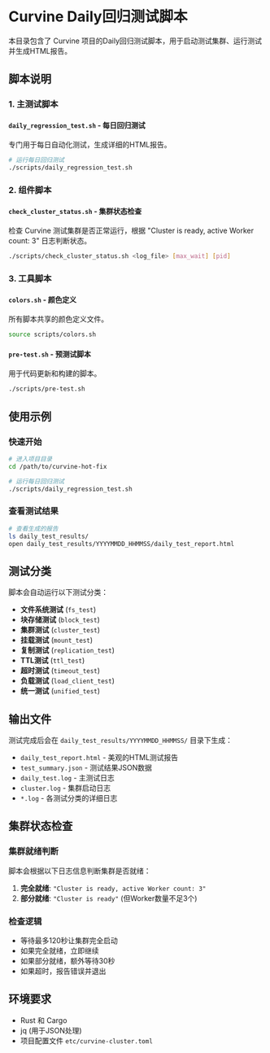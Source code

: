 # Curvine Daily回归测试脚本

本目录包含了 Curvine 项目的Daily回归测试脚本，用于启动测试集群、运行测试并生成HTML报告。

## 脚本说明

### 1. 主测试脚本

#### `daily_regression_test.sh` - 每日回归测试
专门用于每日自动化测试，生成详细的HTML报告。

```bash
# 运行每日回归测试
./scripts/daily_regression_test.sh
```

### 2. 组件脚本


#### `check_cluster_status.sh` - 集群状态检查
检查 Curvine 测试集群是否正常运行，根据 "Cluster is ready, active Worker count: 3" 日志判断状态。

```bash
./scripts/check_cluster_status.sh <log_file> [max_wait] [pid]
```

### 3. 工具脚本

#### `colors.sh` - 颜色定义
所有脚本共享的颜色定义文件。

```bash
source scripts/colors.sh
```

#### `pre-test.sh` - 预测试脚本
用于代码更新和构建的脚本。

```bash
./scripts/pre-test.sh
```

## 使用示例

### 快速开始
```bash
# 进入项目目录
cd /path/to/curvine-hot-fix

# 运行每日回归测试
./scripts/daily_regression_test.sh
```

### 查看测试结果
```bash
# 查看生成的报告
ls daily_test_results/
open daily_test_results/YYYYMMDD_HHMMSS/daily_test_report.html
```

## 测试分类

脚本会自动运行以下测试分类：

- **文件系统测试** (`fs_test`)
- **块存储测试** (`block_test`) 
- **集群测试** (`cluster_test`)
- **挂载测试** (`mount_test`)
- **复制测试** (`replication_test`)
- **TTL测试** (`ttl_test`)
- **超时测试** (`timeout_test`)
- **负载测试** (`load_client_test`)
- **统一测试** (`unified_test`)

## 输出文件

测试完成后会在 `daily_test_results/YYYYMMDD_HHMMSS/` 目录下生成：

- `daily_test_report.html` - 美观的HTML测试报告
- `test_summary.json` - 测试结果JSON数据
- `daily_test.log` - 主测试日志
- `cluster.log` - 集群启动日志
- `*.log` - 各测试分类的详细日志

## 集群状态检查

### 集群就绪判断
脚本会根据以下日志信息判断集群是否就绪：

1. **完全就绪**: `"Cluster is ready, active Worker count: 3"`
2. **部分就绪**: `"Cluster is ready"` (但Worker数量不足3个)

### 检查逻辑
- 等待最多120秒让集群完全启动
- 如果完全就绪，立即继续
- 如果部分就绪，额外等待30秒
- 如果超时，报告错误并退出

## 环境要求

- Rust 和 Cargo
- jq (用于JSON处理)
- 项目配置文件 `etc/curvine-cluster.toml`
